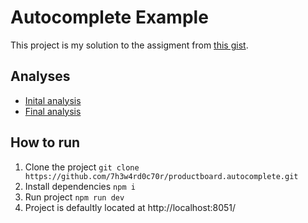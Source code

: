 
# Autocomplete Example

This project is my solution to the assigment from [this gist](https://gist.github.com/hejld/a292ba3840bed29837f31427baa22dc1).

## Analyses

* [Inital analysis](https://github.com/7h3w4rd0c70r/productboard.autocomplete/blob/master/docs/initialAnalysis.md)
* [Final analysis](https://github.com/7h3w4rd0c70r/productboard.autocomplete/blob/master/docs/finalAnalysis.md)

## How to run

1. Clone the project `git clone https://github.com/7h3w4rd0c70r/productboard.autocomplete.git`
2. Install dependencies `npm i`
3. Run project `npm run dev`
4. Project is defaultly located at http://localhost:8051/
